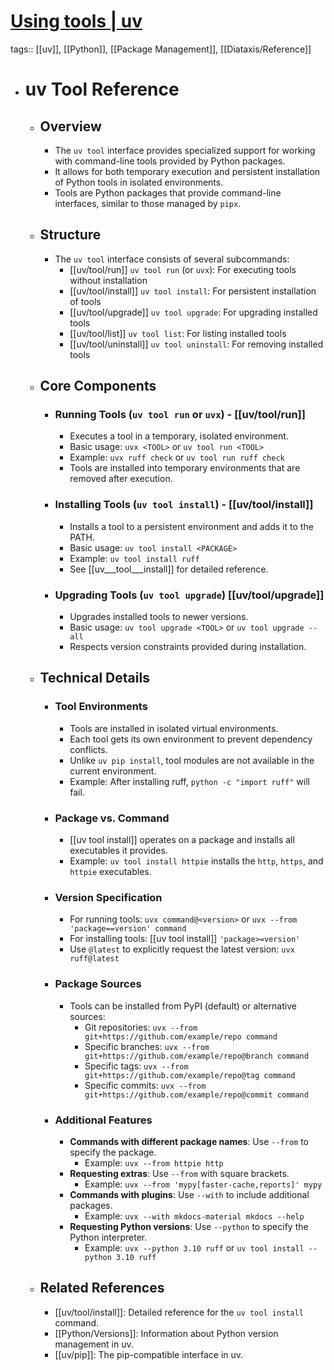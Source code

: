# [Using tools | uv](https://docs.astral.sh/uv/guides/tools/)
tags:: [[uv]], [[Python]], [[Package Management]], [[Diataxis/Reference]]
- # uv Tool Reference
	- ## Overview
		- The `uv tool` interface provides specialized support for working with command-line tools provided by Python packages.
		- It allows for both temporary execution and persistent installation of Python tools in isolated environments.
		- Tools are Python packages that provide command-line interfaces, similar to those managed by `pipx`.
	- ## Structure
		- The `uv tool` interface consists of several subcommands:
			- [[uv/tool/run]] `uv tool run` (or `uvx`): For executing tools without installation
			- [[uv/tool/install]] `uv tool install`: For persistent installation of tools
			- [[uv/tool/upgrade]] `uv tool upgrade`: For upgrading installed tools
			- [[uv/tool/list]] `uv tool list`: For listing installed tools
			- [[uv/tool/uninstall]] `uv tool uninstall`: For removing installed tools
	- ## Core Components
		- ### Running Tools (`uv tool run` or `uvx`) - [[uv/tool/run]]
			- Executes a tool in a temporary, isolated environment.
			- Basic usage: `uvx <TOOL>` or `uv tool run <TOOL>`
			- Example: `uvx ruff check` or `uv tool run ruff check`
			- Tools are installed into temporary environments that are removed after execution.
		- ### Installing Tools (`uv tool install`) - [[uv/tool/install]]
			- Installs a tool to a persistent environment and adds it to the PATH.
			- Basic usage: `uv tool install <PACKAGE>`
			- Example: `uv tool install ruff`
			- See [[uv___tool___install]] for detailed reference.
		- ### Upgrading Tools (`uv tool upgrade`) [[uv/tool/upgrade]]
			- Upgrades installed tools to newer versions.
			- Basic usage: `uv tool upgrade <TOOL>` or `uv tool upgrade --all`
			- Respects version constraints provided during installation.
	- ## Technical Details
		- ### Tool Environments
			- Tools are installed in isolated virtual environments.
			- Each tool gets its own environment to prevent dependency conflicts.
			- Unlike `uv pip install`, tool modules are not available in the current environment.
			- Example: After installing ruff, `python -c "import ruff"` will fail.
		- ### Package vs. Command
			- [[uv tool install]] operates on a package and installs all executables it provides.
			- Example: `uv tool install httpie` installs the `http`, `https`, and `httpie` executables.
		- ### Version Specification
			- For running tools: `uvx command@<version>` or `uvx --from 'package==version' command`
			- For installing tools: [[uv tool install]] `'package>=version'`
			- Use `@latest` to explicitly request the latest version: `uvx ruff@latest`
		- ### Package Sources
			- Tools can be installed from PyPI (default) or alternative sources:
				- Git repositories: `uvx --from git+https://github.com/example/repo command`
				- Specific branches: `uvx --from git+https://github.com/example/repo@branch command`
				- Specific tags: `uvx --from git+https://github.com/example/repo@tag command`
				- Specific commits: `uvx --from git+https://github.com/example/repo@commit command`
		- ### Additional Features
			- **Commands with different package names**: Use `--from` to specify the package.
				- Example: `uvx --from httpie http`
			- **Requesting extras**: Use `--from` with square brackets.
				- Example: `uvx --from 'mypy[faster-cache,reports]' mypy`
			- **Commands with plugins**: Use `--with` to include additional packages.
				- Example: `uvx --with mkdocs-material mkdocs --help`
			- **Requesting Python versions**: Use `--python` to specify the Python interpreter.
				- Example: `uvx --python 3.10 ruff` or `uv tool install --python 3.10 ruff`
	- ## Related References
		- [[uv/tool/install]]: Detailed reference for the `uv tool install` command.
		- [[Python/Versions]]: Information about Python version management in uv.
		- [[uv/pip]]: The pip-compatible interface in uv.